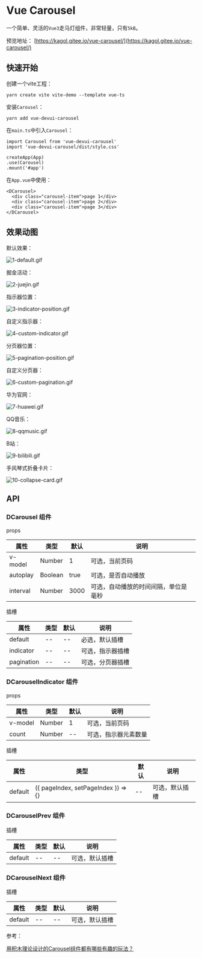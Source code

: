 # Vue Carousel

一个简单、灵活的`Vue3`走马灯组件，非常轻量，只有`5kB`。

预览地址：
[https://kagol.gitee.io/vue-carousel/](https://kagol.gitee.io/vue-carousel/)

## 快速开始

创建一个vite工程：

```
yarn create vite vite-demo --template vue-ts
```

安装`Carousel`：
```
yarn add vue-devui-carousel
```

在`main.ts`中引入`Carousel`：
```
import Carousel from 'vue-devui-carousel'
import 'vue-devui-carousel/dist/style.css'

createApp(App)
.use(Carousel)
.mount('#app')
```

在`App.vue`中使用：

```
<DCarousel>
  <div class="carousel-item">page 1</div>
  <div class="carousel-item">page 2</div>
  <div class="carousel-item">page 3</div>
</DCarousel>
```

## 效果动图

默认效果：

![1-default.gif](https://pic.imgdb.cn/item/61f2b4932ab3f51d9107f30c.gif)

掘金活动：

![2-juejin.gif](https://pic.imgdb.cn/item/61f2b4932ab3f51d9107f315.gif)

指示器位置：

![3-indicator-position.gif](https://pic.imgdb.cn/item/61f2b4932ab3f51d9107f31c.gif)

自定义指示器：

![4-custom-indicator.gif](https://pic.imgdb.cn/item/61f2b4932ab3f51d9107f325.gif)

分页器位置：

![5-pagination-position.gif](https://pic.imgdb.cn/item/61f2b4932ab3f51d9107f32f.gif)

自定义分页器：

![6-custom-pagination.gif](https://pic.imgdb.cn/item/61f2b5282ab3f51d9108b5ef.gif)

华为官网：

![7-huawei.gif](https://pic.imgdb.cn/item/61f2b7bb2ab3f51d910d4651.gif)

QQ音乐：

![8-qqmusic.gif](https://pic.imgdb.cn/item/61f2bb5d2ab3f51d91146170.gif)

B站：

![9-bilibili.gif](https://pic.imgdb.cn/item/61f2b85e2ab3f51d910e65ab.gif)

手风琴式折叠卡片：

![10-collapse-card.gif](https://pic.imgdb.cn/item/61f2b6f42ab3f51d910bc018.gif)

## API

### DCarousel 组件

props

| 属性    | 类型   | 默认 | 说明           |
| ------- | ------ | ---- | -------------- |
| v-model | Number | 1    | 可选，当前页码 |
| autoplay | Boolean | true    | 可选，是否自动播放 |
| interval | Number | 3000    | 可选，自动播放的时间间隔，单位是毫秒 |

插槽

| 属性    | 类型   | 默认 | 说明           |
| ------- | ------ | ---- | -------------- |
| default | -- | --    | 必选，默认插槽 |
| indicator | -- | --    | 可选，指示器插槽 |
| pagination | -- | --    | 可选，分页器插槽 |

### DCarouselIndicator 组件

props

| 属性    | 类型   | 默认 | 说明           |
| ------- | ------ | ---- | -------------- |
| v-model | Number | 1    | 可选，当前页码 |
| count | Number | --    | 可选，指示器元素数量 |

插槽

| 属性    | 类型   | 默认 | 说明           |
| ------- | ------ | ---- | -------------- |
| default | ({ pageIndex, setPageIndex }) => {} | --    | 可选，默认插槽 |

### DCarouselPrev 组件

插槽

| 属性    | 类型   | 默认 | 说明           |
| ------- | ------ | ---- | -------------- |
| default | -- | --    | 可选，默认插槽 |

### DCarouselNext 组件

插槽

| 属性    | 类型   | 默认 | 说明           |
| ------- | ------ | ---- | -------------- |
| default | -- | --    | 可选，默认插槽 |

参考：

[用积木理论设计的Carousel组件都有哪些有趣的玩法？](https://juejin.cn/post/7056193763810476063/)
